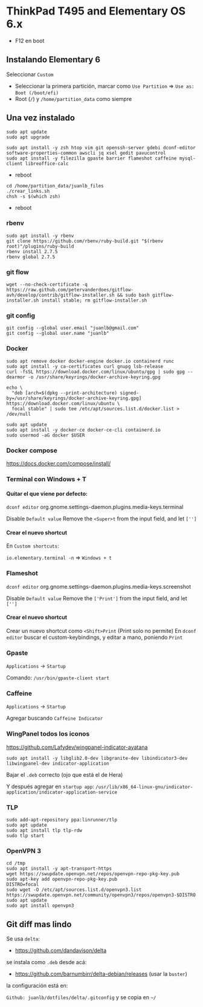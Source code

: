 # ThinkPad T495 and Elementary OS 6.x

* F12 en boot

## Instalando Elementary 6

Seleccionar `Custom`

* Seleccionar la primera partición, marcar como `Use Partition` => `Use as:` `Boot (/boot/efi)`
* Root (`/`) y `/home/partition_data` como siempre

## Una vez instalado

```
sudo apt update
sudo apt upgrade
```

```
sudo apt install -y zsh htop vim git openssh-server gdebi dconf-editor software-properties-common awscli jq xsel gedit pavucontrol
sudo apt install -y filezilla gpaste barrier flameshot caffeine mysql-client libreoffice-calc
```
* reboot
```
cd /home/partition_data/juanlb_files
./crear_links.sh
chsh -s $(which zsh)
```
* reboot

### rbenv
```
sudo apt install -y rbenv
git clone https://github.com/rbenv/ruby-build.git "$(rbenv root)"/plugins/ruby-build
rbenv install 2.7.5
rbenv global 2.7.5
```

### git flow
```
wget --no-check-certificate -q  https://raw.github.com/petervanderdoes/gitflow-avh/develop/contrib/gitflow-installer.sh && sudo bash gitflow-installer.sh install stable; rm gitflow-installer.sh
```

### git config

```
git config --global user.email "juanlb@gmail.com"
git config --global user.name "juanlb"    
```

### Docker
```
sudo apt remove docker docker-engine docker.io containerd runc
sudo apt install -y ca-certificates curl gnupg lsb-release
curl -fsSL https://download.docker.com/linux/ubuntu/gpg | sudo gpg --dearmor -o /usr/share/keyrings/docker-archive-keyring.gpg
```
```
echo \
  "deb [arch=$(dpkg --print-architecture) signed-by=/usr/share/keyrings/docker-archive-keyring.gpg] https://download.docker.com/linux/ubuntu \
  focal stable" | sudo tee /etc/apt/sources.list.d/docker.list > /dev/null
```
```
sudo apt update
sudo apt install -y docker-ce docker-ce-cli containerd.io
sudo usermod -aG docker $USER
```

### Docker compose

https://docs.docker.com/compose/install/

### Terminal con Windows + T

#### Quitar el que viene por defecto:
`dconf editor`
org.gnome.settings-daemon.plugins.media-keys.terminal

Disable `Default value`
Remove the `<Super>t` from the input field, and let `['']`

#### Crear el nuevo shortcut

En `Custom shortcuts`:

`io.elementary.terminal -n` => `Windows + t`

### Flameshot

`dconf editor`
org.gnome.settings-daemon.plugins.media-keys.screenshot

Disable `Default value`
Remove the `['Print']` from the input field, and let `['']`
#### Crear el nuevo shortcut
Crear un nuevo shortcut como `<Shift>Print` (Print solo no permite)
En `dconf editor` buscar el custom-keybindings, y editar a mano, poniendo `Print`

### Gpaste

`Applications` -> `Startup`

Comando: `/usr/bin/gpaste-client start`

### Caffeine

`Applications` -> `Startup`

Agregar buscando `Caffeine Indicator`

### WingPanel todos los iconos

https://github.com/Lafydev/wingpanel-indicator-ayatana

```
sudo apt install -y libglib2.0-dev libgranite-dev libindicator3-dev libwingpanel-dev indicator-application
```
Bajar el `.deb` correcto (ojo que está el de Hera)

Y después agregar en `startup app`:
`/usr/lib/x86_64-linux-gnu/indicator-application/indicator-application-service`

### TLP
```
sudo add-apt-repository ppa:linrunner/tlp
sudo apt update
sudo apt install tlp tlp-rdw
sudo tlp start
```

### OpenVPN 3
```
cd /tmp
sudo apt install -y apt-transport-https
wget https://swupdate.openvpn.net/repos/openvpn-repo-pkg-key.pub
sudo apt-key add openvpn-repo-pkg-key.pub
DISTRO=focal
sudo wget -O /etc/apt/sources.list.d/openvpn3.list https://swupdate.openvpn.net/community/openvpn3/repos/openvpn3-$DISTRO.list
sudo apt update
sudo apt install openvpn3
```

## Git diff mas lindo
 
Se usa `delta`:

- https://github.com/dandavison/delta

se instala como `.deb` desde acá:

- https://github.com/barnumbirr/delta-debian/releases (usar la `buster`)

la configuración está en:

`Github: juanlb/dotfiles/delta/.gitconfig` y se copia en `~/`
